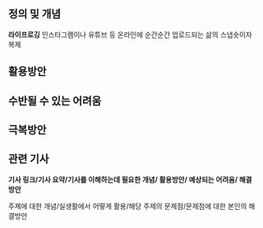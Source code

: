 ## 정의 및 개념

**라이프로깅**
인스타그램이나 유튜브 등 온라인에 순간순간 업로드되는 삶의 스냅숏이자 복제

## 활용방안

## 수반될 수 있는 어려움

## 극복방안

## 관련 기사

**기사 링크/기사 요약/기사를 이해하는데 필요한 개념/ 활용방안/ 예상되는 어려움/ 해결 방안**


주제에 대한 개념/실생활에서 어떻게 활용/해당 주제의 문제점/문제점에 대한 본인의 해결방안